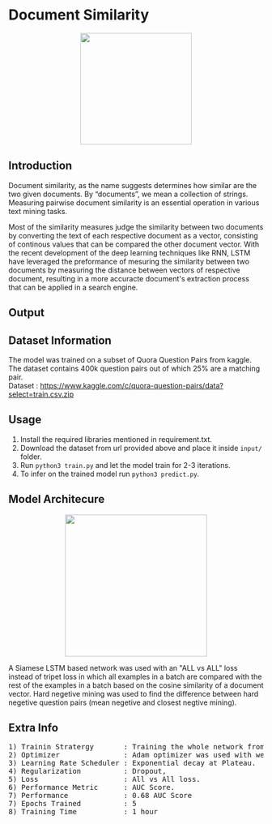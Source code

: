# Document Similarity

<p align="center">
  <img src="https://res.cloudinary.com/match2lists/image/upload/v1497274659/Match_600_gcdvaf.png" height="220" />
</p>

## Introduction

Document similarity, as the name suggests determines how similar are the two given documents. By “documents”, we mean a collection of strings. Measuring pairwise document similarity is an essential operation in various text mining tasks. </br> 

Most of the similarity measures judge the similarity between two documents by converting the text of each respective document as a vector, consisting of continous values that can be compared the other document vector. With the recent development of the deep learning techniques like RNN, LSTM have leveraged the preformance of mesuring the similarity between two documents by measuring the distance between vectors of respective document, resulting in a more accuracte document's extraction process that can be applied in a search engine.

## Output

## Dataset Information 
The model was trained on a subset of Quora Question Pairs from kaggle. The dataset contains 400k question pairs out of which  25% are a matching pair.  </br>
Dataset : https://www.kaggle.com/c/quora-question-pairs/data?select=train.csv.zip

## Usage 

1) Install the required libraries mentioned in requirement.txt.
2) Download the dataset from url provided above and place it inside ``` input/ ``` folder.
3) Run ```python3 train.py``` and let the model train for 2-3 iterations.
4) To infer on the trained model run ```python3 predict.py```.


## Model Architecure 

<p align="center">
  <img src="https://www.researchgate.net/profile/Tuan_Lai4/publication/336443055/figure/fig3/AS:812860531818507@1570812461956/QA-LSTM-with-attention-figure-adapted-from-Tan-et-al-2015.png" height="280" />
</p>

A Siamese LSTM based network was used with an "ALL vs ALL" loss instead of tripet loss in which all examples in a batch are compared with the rest of the examples in a batch based on the cosine similarity of a document vector. Hard negetive mining was used to find the difference between hard negetive question pairs (mean negetive and closest negtive mining). 


## Extra Info
<pre>
1) Trainin Stratergy       : Training the whole network from scratch.
2) Optimizer               : Adam optimizer was used with weight decay.
3) Learning Rate Scheduler : Exponential decay at Plateau.
4) Regularization          : Dropout, 
5) Loss                    : All vs All loss.
6) Performance Metric      : AUC Score.
7) Performance             : 0.68 AUC Score
7) Epochs Trained          : 5
8) Training Time           : 1 hour
</pre>
